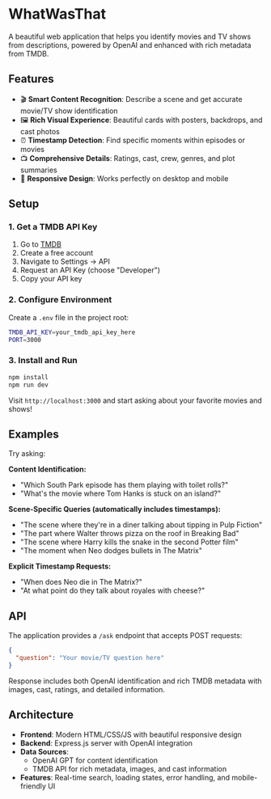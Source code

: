 # WhatWasThat

A beautiful web application that helps you identify movies and TV shows from descriptions, powered by OpenAI and enhanced with rich metadata from TMDB.

## Features

- 🎬 **Smart Content Recognition**: Describe a scene and get accurate movie/TV show identification
- 🖼️ **Rich Visual Experience**: Beautiful cards with posters, backdrops, and cast photos
- ⏰ **Timestamp Detection**: Find specific moments within episodes or movies
- 📺 **Comprehensive Details**: Ratings, cast, crew, genres, and plot summaries
- 📱 **Responsive Design**: Works perfectly on desktop and mobile

## Setup

### 1. Get a TMDB API Key

1. Go to [TMDB](https://www.themoviedb.org/)
2. Create a free account
3. Navigate to Settings → API
4. Request an API Key (choose "Developer")
5. Copy your API key

### 2. Configure Environment

Create a `.env` file in the project root:

```bash
TMDB_API_KEY=your_tmdb_api_key_here
PORT=3000
```

### 3. Install and Run

```bash
npm install
npm run dev
```

Visit `http://localhost:3000` and start asking about your favorite movies and shows!

## Examples

Try asking:

**Content Identification:**
- "Which South Park episode has them playing with toilet rolls?"
- "What's the movie where Tom Hanks is stuck on an island?"

**Scene-Specific Queries (automatically includes timestamps):**
- "The scene where they're in a diner talking about tipping in Pulp Fiction"
- "The part where Walter throws pizza on the roof in Breaking Bad"
- "The scene where Harry kills the snake in the second Potter film"
- "The moment when Neo dodges bullets in The Matrix"

**Explicit Timestamp Requests:**
- "When does Neo die in The Matrix?"
- "At what point do they talk about royales with cheese?"

## API

The application provides a `/ask` endpoint that accepts POST requests:

```json
{
  "question": "Your movie/TV question here"
}
```

Response includes both OpenAI identification and rich TMDB metadata with images, cast, ratings, and detailed information.

## Architecture

- **Frontend**: Modern HTML/CSS/JS with beautiful responsive design
- **Backend**: Express.js server with OpenAI integration
- **Data Sources**: 
  - OpenAI GPT for content identification
  - TMDB API for rich metadata, images, and cast information
- **Features**: Real-time search, loading states, error handling, and mobile-friendly UI
